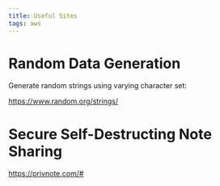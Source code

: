 ```yaml
---
title: Useful Sites
tags: aws
---
```


# Random Data Generation

Generate random strings using varying character set:

https://www.random.org/strings/



# Secure Self-Destructing Note Sharing

https://privnote.com/#

